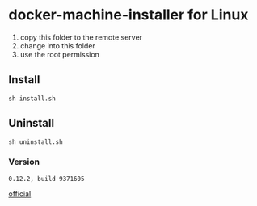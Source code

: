 # docker-machine-installer for Linux

1. copy this folder to the remote server
2. change into this folder
3. use the root permission

## Install

`sh install.sh`

## Uninstall

`sh uninstall.sh`

### Version

`0.12.2, build 9371605`

[official](https://github.com/docker/machine/releases)

